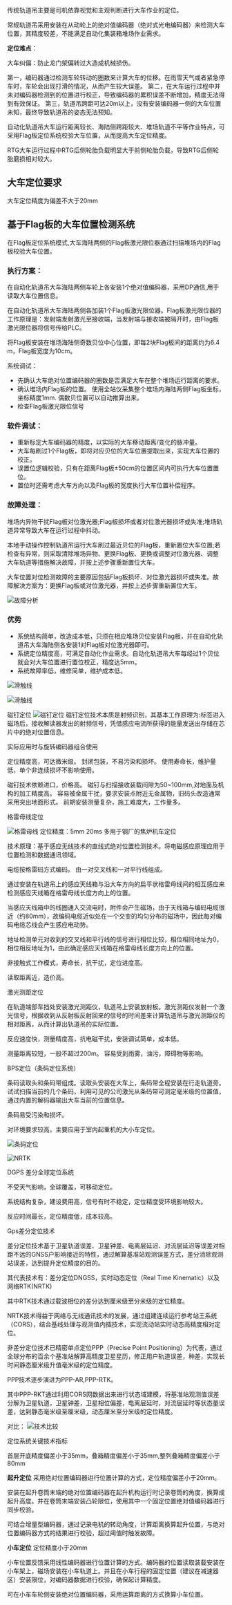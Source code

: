 
传统轨道吊主要是司机依靠视觉和主观判断进行大车作业的定位。

常规轨道吊采用安装在从动轮上的绝对值编码器（绝对式光电编码器）来检测大车位置，其精度较差，不能满足自动化集装箱堆场作业需求。

**定位难点**：

大车纠偏：防止龙门架偏转过大造成机械损伤。

第一，编码器通过检测车轮转动的圈数来计算大车的位移。在雨雪天气或者紧急停车时，车轮会出现打滑的情况，从而产生较大误差。
第二，在大车运行过程中并未对编码器检测到的位置进行校正，导致编码器的累积误差不断增加，精度无法得到有效保证。
第三，轨道吊跨距可达20m以上，没有安装编码器一侧的大车位置未知，最终导致轨道吊的姿态无法预知。

自动化轨道吊大车运行距离较长、海陆侧跨距较大、堆场轨道不平等作业特点，可采用Flag板定位系统校验大车位置，从而提高大车定位精度。

RTG大车运行过程中RTG后侧轮胎负载明显大于前侧轮胎负载，导致RTG后侧轮胎磨损相对较大。


## 大车定位要求

大车定位精度为偏差不大于20mm


## 基于Flag板的大车位置检测系统

在Flag板定位系统模式,大车海陆两侧的Flag板激光限位器通过扫描堆场内的Flag板校验大车位置。

### **执行方案**：

在自动化轨道吊大车海陆两侧车轮上各安装1个绝对值编码器，采用DP通信,用于读取大车位置信息。

在自动化轨道吊大车海陆两侧各加装1个Flag板激光限位器。Flag板激光限位器的工作原理是：发射端发射激光至接收端，当发射端与接收端被隔开时，由Flag板激光限位器将信号传给PLC。

将Flag板安装在堆场海陆侧奇数贝位中心位置，即每2块Flag板间的距离约为6.4 m，Flag板宽度为10cm。

系统调试：

- 先确认大车绝对位置编码器的圈数是否满足大车在整个堆场运行距离的要求。
- 确认堆场内Flag板的位置。 使用全站仪采集整个堆场内海陆两侧Flag板坐标，坐标精度1mm. 偶数贝位置可以自动推算出来。
- 检查Flag板激光限位信号

### **软件调试**：

- 重新标定大车编码器的精度，以实际的大车移动距离/变化的脉冲量。
- 大车每刷过1个Flag板，即将对应贝位的大车位置提取出来，实现大车位置的校正。
- 误置位逻辑校验，只有在距离Flag板±50cm的位置区间内可执行大车位置置位。
- 置位时还需考虑大车方向以及Flag板的宽度执行大车位置补偿程序。


### **故障处理**：

堆场内异物干扰Flag板对位激光器;Flag板损坏或者对位激光器损坏或失准;堆场轨道异常导致大车在运行过程中抖动。

本地手动操作控制轨道吊运行大车刷过最近贝位的Flag板，重新置位大车位置;若检查有异常，则采取清除堆场异物、更换Flag板、更换或调整对位激光器、调整大车轨道等措施解决故障，并按上述步骤重新置位大车。

大车位置对位检测故障的主要原因包括Flag板损坏、对位激光器损坏或失准。故障解决方案为：更换Flag板或对位激光器，并按上述步骤重新置位大车。

![故障分析](/MatrixTime//RMG//Image/故障分析.png)

### 优势 

- 系统结构简单，改造成本低，只须在相应堆场贝位安装Flag板，并在自动化轨道吊大车海陆侧各安装1对Flag板对位激光器即可。
- 系统定位精度高，可满足自动化作业需求。自动化轨道吊大车每经过1个贝位就会对大车位置进行置位校正，精度达5mm。
- 系统故障率低，维修简单，维护成本低。


![滑触线](/MatrixTime//RMG//Image/滑触线1.png)

![滑触线](/MatrixTime//RMG//Image/滑触线2.png)


磁钉定位
![磁钉定位](/MatrixTime//RMG//Image/磁钉定位.png)
磁钉定位技术本质是射频识别，其基本工作原理为:标签进入磁场后，接收解读器发出的射频信号，凭借感应电流所获得的能量发送出存储在芯片中的绝对位置信息。

实际应用时与旋转编码器组合使用

定位精度高，可达微米级。
封闭包装，不易污染和损坏。
使用寿命长，维护量低，单个非连续损坏不影响使用。

磁钉技术依赖进口，价格高。
磁钉与扫描接收装载间隙为50~100mm,对地面及机构的加工精度高。
容易被金属干扰，要求安装点附近无金属物，旧码头改造通常采用突出地面形式。
前期安装测量复杂，施工难度大，工作量多。

格雷母线定位

![格雷母线](/MatrixTime//RMG//Image/格雷母线.png)  定位精度：5mm 20ms
多用于钢厂的焦炉机车定位

技术原理：基于感应无线技术的直线式绝对位置检测技术。将电磁感应原理应用于位置检测和数据通讯领域。

电缆按格雷码方式编码。 由一对交叉线和一对平行线组成。

通过安装在轨道吊上的感应天线箱与沿大车方向的扁平状格雷母线间的相互感应来检测感应天线箱在格雷母线长度方向上的位置。

当感应天线箱中的线圈通入交流电时，附件会产生磁场，由于天线箱与编码电缆很近（约80mm），故编码电缆近似处在一个交变的均匀分布的磁场中，因此每对编码电缆芯线会产生感应电动势。

地址检测单元对收到的交叉线和平行线的信号进行相位比较，相位相同地址为0，相位相反地址为1，由此确定感应天线箱在格雷母线长度方向上的位置。

非接触式工作模式，寿命长，抗干扰，定位进度高。

读取距离近，造价高。

激光测距定位

在轨道端部车挡处安装激光测距仪，轨道吊上安装放射板。激光测距仪发射一个激光信号，根据收到从反射板反射回来的信号的时间差来计算轨道吊与激光测距仪的相对距离，从而计算出轨道吊的实际位置。

反应速度快，测量精度高，抗电磁干扰，安装调试简单，成本低。

测量距离较短，一般不超过200m。
容易受到雨雾，油污，障碍物等影响。

BPS定位（条码定位系统）

条码读取头和条码带组成。读取头安装在大车上，条码带全程安装在行走轨道旁。试试扫描当前的几个条码，利用可见的公司激光从条码带可测定毫米级的位置值，通过内置的解码器输出大车当前的位置信息。

条码易受污染和损坏。

对环境要求较高，主要应用于室内起重机的大小车定位。

![条码定位](/MatrixTime//RMG//Image/条码定位.png)

![NRTK](/MatrixTime//RMG//Image/NRTK.png)

DGPS 差分全球定位系统

不受天气影响，全球覆盖，可移动定位。

系统结构复杂，建设费用高，信号有时不稳定，定位精度受环境影响较大。

反应时间最长，定位精度低，成本较高。

Gps差分定位技术

差分定位技术基于卫星轨道误差、卫星钟差、电离层延迟、对流层延迟等误差对相距不远的GNSS户影响接近的特性，通过解算基准站观测误差方式，差分消除观测站误差，达到提升定位精度的目的。

其代表技术有：差分定位DNGSS，实时动态定位（Real Time Kinematic）以及网络RTK(NRTK)

其中RTK技术通过载波相位的差分达到厘米级至分米级的定位精度。

NRTK技术得益于网络与无线通讯技术的发展，通过组建连续运行参考站王系统（CORS），结合基线处理与观测值内插技术，实现流动站实时动态高精度相对定位。

非差分定位技术已精密单点定位PPP（Precise Point Positioning）为代表，通过全球分布的百余个基准站解算高精度卫星星历，修正用户轨道误差，种差，实现长时间静态厘米级升值毫米级的定位精度。

PPP技术逐步演进为PPP-AR,PPP-RTK。

其中PPP-RKT通过利用CORS网数据出来进行状态域建模，将基准站观测值误差分解为卫星轨道，卫星钟差，卫星相位偏差，电离层延时，对流层延时等状态量误差，达到静态毫米级至厘米级，动态厘米至分米级的定位精度。

对比：
![技术比较](/MatrixTime//RMG//Image/技术比较.png)


定位系统关键技术指标

首层开底精度偏差小于35mm，叠箱精度偏差小于35mm,整列叠箱精度偏差小于80mm

**起升定位** 采用绝对位置编码器进行位置计算的方式，定位精度偏差小于20mm。

安装在起升卷筒末端的绝对位置编码器在起升机构运行时记录卷筒的角度，换算成起升高度。并在卷筒末端安装凸轮限位，使用其中一个固定位置绝对值编码器进行同步校验。

可结合增量型编码器，通过记录电机的转动角度，计算距离换算起升位置，与绝对位置编码器方式的结果进行校验，超过阈值时触发故障。

**小车定位** 定位精度小于20mm

小车位置反馈采用线性编码器进行位置计算的方式。编码器的位置读取装载安装在小车架上，磁场安装在小车轨道上。并且在小车行程的固定位置（建议在减速器区）安装限位，对编码器数据进行校验，确保起计算精度。

可在小车车轮侧安装绝对位置编码器，采用运算距离的方式换算小车位置。